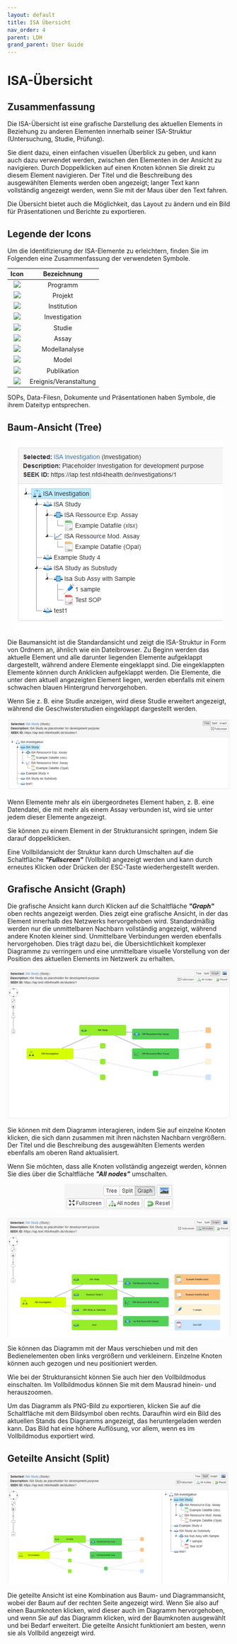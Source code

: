 ```yaml
---
layout: default
title: ISA Übersicht
nav_order: 4
parent: LDH
grand_parent: User Guide
---
```

# ISA-Übersicht

## Zusammenfassung

Die ISA-Übersicht ist eine grafische Darstellung des aktuellen Elements in Beziehung zu anderen Elementen innerhalb seiner ISA-Struktur (Untersuchung, Studie, Prüfung).

Sie dient dazu, einen einfachen visuellen Überblick zu geben, und kann auch dazu verwendet werden, zwischen den Elementen in der Ansicht zu navigieren. Durch Doppelklicken auf einen Knoten können Sie direkt zu diesem Element navigieren. Der Titel und die Beschreibung des ausgewählten Elements werden oben angezeigt; langer Text kann vollständig angezeigt werden, wenn Sie mit der Maus über den Text fahren.

Die Übersicht bietet auch die Möglichkeit, das Layout zu ändern und ein Bild für Präsentationen und Berichte zu exportieren.

## Legende der Icons

Um die Identifizierung der ISA-Elemente zu erleichtern, finden Sie im Folgenden eine Zusammenfassung der verwendeten Symbole.

|Icon|Bezeichnung|
|:---:|:---:|
|![](../../app/assets/images/avatars/avatar-programme.png)|Programm|
|![](../../app/assets/images/avatars/avatar-project.png)| Projekt|
|![](../../app/assets/images/avatars/avatar-institution.png)| Institution|
|![](../../app/assets/images/avatars/avatar-investigation.png)|Investigation|
|![](../../app/assets/images/avatars/avatar-study.png)| Studie|
|![](../../app/assets/images/avatars/avatar-assay.png)|Assay|
|![](../../app/assets/images/avatars/avatar-model-analysis.png)|Modellanalyse|
|![](../../app/assets/images/avatars/avatar-model.png)| Model|
|![](../../app/assets/images/avatars/avatar-publication.png)|Publikation|
|![](../../app/assets/images/avatars/avatar-event.png)|Ereignis/Veranstaltung|


SOPs, Data-Filesn, Dokumente und Präsentationen haben Symbole, die ihrem Dateityp entsprechen.

## Baum-Ansicht (Tree)

<p align="center"><img src="../images/UserGuide/tree_struct.png"" ></p>

Die Baumansicht ist die Standardansicht und zeigt die ISA-Struktur in Form von Ordnern an, ähnlich wie ein Dateibrowser. Zu Beginn werden das aktuelle Element und alle darunter liegenden Elemente aufgeklappt dargestellt, während andere Elemente eingeklappt sind. Die eingeklappten Elemente können durch Anklicken aufgeklappt werden. Die Elemente, die unter dem aktuell angezeigten Element liegen, werden ebenfalls mit einem schwachen blauen Hintergrund hervorgehoben.

Wenn Sie z. B. eine Studie anzeigen, wird diese Studie erweitert angezeigt, während die Geschwisterstudien eingeklappt dargestellt werden.


<p align="center"><img src="../images/UserGuide/tree_struct_folded.png"></p>

Wenn Elemente mehr als ein übergeordnetes Element haben, z. B. eine Datendatei, die mit mehr als einem Assay verbunden ist, wird sie unter jedem dieser Elemente angezeigt.

Sie können zu einem Element in der Strukturansicht springen, indem Sie darauf doppelklicken.

Eine Vollbildansicht der Struktur kann durch Umschalten auf die Schaltfläche ***"Fullscreen"*** (Vollbild) angezeigt werden und kann durch erneutes Klicken oder Drücken der ESC-Taste wiederhergestellt werden.

## Grafische Ansicht (Graph)

Die grafische Ansicht kann durch Klicken auf die Schaltfläche ***"Graph"*** oben rechts angezeigt werden. Dies zeigt eine grafische Ansicht, in der das Element innerhalb des Netzwerks hervorgehoben wird. Standardmäßig werden nur die unmittelbaren Nachbarn vollständig angezeigt, während andere Knoten kleiner sind. Unmittelbare Verbindungen werden ebenfalls hervorgehoben. Dies trägt dazu bei, die Übersichtlichkeit komplexer Diagramme zu verringern und eine unmittelbare visuelle Vorstellung von der Position des aktuellen Elements im Netzwerk zu erhalten.

<p align="center"><img src="../images/UserGuide/graph_view.png"></p>

Sie können mit dem Diagramm interagieren, indem Sie auf einzelne Knoten klicken, die sich dann zusammen mit ihren nächsten Nachbarn vergrößern. Der Titel und die Beschreibung des ausgewählten Elements werden ebenfalls am oberen Rand aktualisiert.

Wenn Sie möchten, dass alle Knoten vollständig angezeigt werden, können Sie dies über die Schaltfläche ***"All nodes"*** umschalten.

<p align="center"><img src="../images/UserGuide/graph_nav.png"></p>

<p align="center"><img src="../images/UserGuide/graph_view_all_nodes.png"></p>

Sie können das Diagramm mit der Maus verschieben und mit den Bedienelementen oben links vergrößern und verkleinern. Einzelne Knoten können auch gezogen und neu positioniert werden.

Wie bei der Strukturansicht können Sie auch hier den Vollbildmodus einschalten. Im Vollbildmodus können Sie mit dem Mausrad hinein- und herauszoomen.

Um das Diagramm als PNG-Bild zu exportieren, klicken Sie auf die Schaltfläche mit dem Bildsymbol oben rechts. Daraufhin wird ein Bild des aktuellen Stands des Diagramms angezeigt, das heruntergeladen werden kann. Das Bild hat eine höhere Auflösung, vor allem, wenn es im Vollbildmodus exportiert wird.

## Geteilte Ansicht (Split)

<p align="center"><img src="../images/UserGuide/splitt_view.png"></p>

Die geteilte Ansicht ist eine Kombination aus Baum- und Diagrammansicht, wobei der Baum auf der rechten Seite angezeigt wird. Wenn Sie also auf einen Baumknoten klicken, wird dieser auch im Diagramm hervorgehoben, und wenn Sie auf das Diagramm klicken, wird der Baumknoten ausgewählt und bei Bedarf erweitert. Die geteilte Ansicht funktioniert am besten, wenn sie als Vollbild angezeigt wird.
